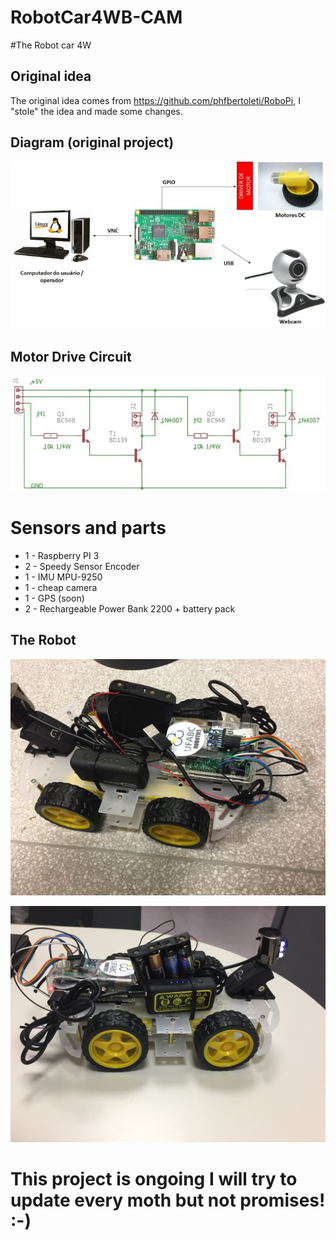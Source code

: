 # RobotCar4WB-CAM

#The Robot car 4W

## Original idea

The original idea comes from https://github.com/phfbertoleti/RoboPi, I "stole" the idea and made some changes.


## Diagram (original project)

![img](img/diagrama.jpg)

## Motor Drive Circuit


![img](img/drive.jpg)


# Sensors and parts

* 1 - Raspberry PI 3
* 2 - Speedy Sensor Encoder
* 1 - IMU MPU-9250
* 1 - cheap camera
* 1 - GPS (soon)
* 2 - Rechargeable Power Bank 2200 + battery pack


## The Robot

![img](img/carro1.JPG)

![img](img/carro2.JPG)




# This project is ongoing I will try to update every moth but not promises! :-)
